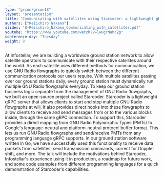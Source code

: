 ```yaml
---
type: "grcon/grcon18"
layout: "presentation"
title: "Communicating with satellites using Starcoder: a lightweight gRPC server for managing GNU Radio flowgraphs in production"
authors: ["Reiichiro Nakano"]
slides: "8-Reiichiro_Nakano_Communicating_with_satellites.pdf"
youtube: "https://www.youtube.com/watch?v=lwHgrNaMcZg"
conference-day: "Tuesday"
weight: 9
---
```

At Infostellar, we are building a worldwide ground station network to allow satellite operators to communicate with their respective satellites around the world. As each satellite uses different methods for communication, we use GNU Radio flowgraphs to quickly switch between the different communication protocols our users require. With multiple satellites passing over our ground stations daily, every ground station must dynamically run multiple GNU Radio flowgraphs everyday. To keep our ground station business logic separate from the management of GNU Radio flowgraphs, we built an open-source project called Starcoder. Starcoder is a lightweight gRPC server that allows clients to start and stop multiple GNU Radio flowgraphs at will. It also provides direct hooks into these flowgraphs to allow clients to receive and send messages from or to the various blocks inside, through the same gRPC connection. To support this, Starcoder provides a direct mapping from GNU Radio Polymorphic Types (PMTs) to Google's language-neutral and platform-neutral protocol buffer format. This lets us run GNU Radio flowgraphs and send/receive PMTs from any programming language gRPC supports. In our ground station software written in Go, we have successfully used this functionality to receive data packets from satellites, send transmission commands, correct for Doppler shift, and more. The talk will include the motivations behind Starcoder, Infostellar's experience using it in production, a roadmap for future work, and some code examples from different programming languages for a quick demonstration of Starcoder's capabilities.
